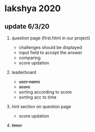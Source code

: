 # lakshya 2020


## update 6/3/20

1. question page (first.html in our project)
   - challenges should be displayed
   - input field to accept the answer
   - comparing 
   - score updation

2. leaderboard
   - ~~user name~~
   - ~~score~~
   - sorting according to score
   - sorting acc to time

3. hint section on question page
   - score updation

4. ~~timer~~


